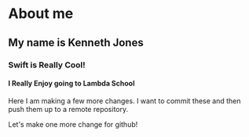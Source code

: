 # About me
## My name is Kenneth Jones
### Swift is Really Cool!
#### I Really Enjoy going to Lambda School

Here I am making a few more changes. I want to commit these and then push them up to a remote repository.

Let's make one more change for github!
